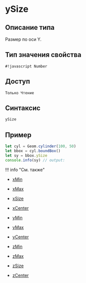 # ySize

## Описание типа
Размер по оси Y.

## Тип значения свойства
`#!javascript Number`

## Доступ
`Только Чтение`

## Синтаксис
``` javascript
ySize
```
## Пример
``` javascript linenums="1"
let cyl = Geom.cylinder(100, 50)
let bbox = cyl.boundBox()
let sy = bbox.ySize
console.info(sy) // output:
```
!!! info "См. также"

- [xMin](./xMin.md)

- [xMax](./xMax.md)

- [xSize](./xSize.md)

- [xCenter](./xCenter.md)

- [yMin](./yMin.md)

- [yMax](./yMax.md)

- [yCenter](./yCenter.md)

- [zMin](./zMin.md)

- [zMax](./zMax.md)

- [zSize](./zSize.md)

- [zCenter](./zCenter.md)
